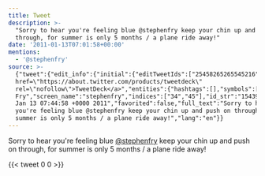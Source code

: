 ```yaml
---
title: Tweet
description: >-
  "Sorry to hear you're feeling blue @stephenfry keep your chin up and push on
  through, for summer is only 5 months / a plane ride away!"
date: '2011-01-13T07:01:58+00:00'
mentions:
  - '@stephenfry'
source: >-
  {"tweet":{"edit_info":{"initial":{"editTweetIds":["25458265265545216"],"editableUntil":"2011-01-13T08:44:58.088Z","editsRemaining":"5","isEditEligible":true}},"retweeted":false,"source":"<a
  href=\"https://about.twitter.com/products/tweetdeck\"
  rel=\"nofollow\">TweetDeck</a>","entities":{"hashtags":[],"symbols":[],"user_mentions":[{"name":"Stephen
  Fry","screen_name":"stephenfry","indices":["34","45"],"id_str":"15439395","id":"15439395"}],"urls":[]},"display_text_range":["0","133"],"favorite_count":"0","id_str":"25458265265545216","truncated":false,"retweet_count":"0","id":"25458265265545216","created_at":"Thu
  Jan 13 07:44:58 +0000 2011","favorited":false,"full_text":"Sorry to hear
  you're feeling blue @stephenfry keep your chin up and push on through, for
  summer is only 5 months / a plane ride away!","lang":"en"}}
---
```

Sorry to hear you're feeling blue [@stephenfry](https://twitter.com/@stephenfry) keep your chin up and push on through, for summer is only 5 months / a plane ride away!
    
{{< tweet 0 0 >}}
    
